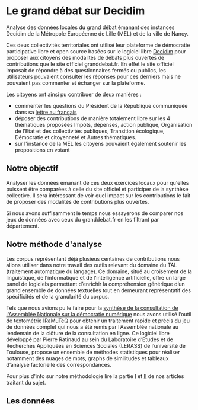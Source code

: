 # Le grand débat sur Decidim
Analyse des données locales du grand débat émanant des instances Decidim de la Métropole Européenne de Lille (MEL) et de la ville de Nancy.

Ces deux collectivités territoriales ont utilisé leur plateforme de démocratie participative libre et open source basées sur le logiciel libre [Decidim](https://decidim.org) pour proposer aux citoyens des modalités de débats plus ouvertes de contributions que le site officiel granddebat.fr. En effet le site officiel imposait de répondre à des questionnaires fermés ou publics, les utilisateurs pouvaient consulter les réponses pour ces derniers mais ne pouvaient pas commenter et échanger sur la plateforme.

Les citoyens ont ainsi pu contribuer de deux manières : 

- commenter les  questions du Président de la République communiquée dans sa [lettre au français](https://www.elysee.fr/emmanuel-macron/2019/01/13/lettre-aux-francais)
- déposer des contributions de manière totalement libre sur les 4 thématiques proposées Impôts, dépenses, action publique, Organisation de l’Etat et des collectivités publiques, Transition écologique, Démocratie et citoyenneté et Autres thématiques.
- sur l'instance de la MEL les citoyens pouvaient également soutenir les propositions en votant

## Notre objectif
Analyser les données émanant de ces deux exercices locaux pour qu'elles puissent être comparées à celle du site officiel et participer de la synthèse collective. Il sera intéressant de voir quel impact sur les contributions le fait de proposer des modalités de contributions plus ouvertes.

Si nous avons suffisamment le temps nous essayerons de comparer nos jeux de données avec ceux du granddebat.fr en les filtrant par département.

## Notre méthode d'analyse
Les corpus représentant déjà plusieus centaines de contributions nous allons utiliser dans notre travail des outils relevant du domaine du TAL (traitement automatique du langage). Ce domaine, situé au croisement de la linguistique, de l’informatique et de l’intelligence artificielle, offre un large panel de logiciels permettant d’enrichir la compréhension générique d’un grand ensemble de données textuelles tout en demeurant représentatif des spécificités et de la granularité du corpus. 

Tels que nous avions pu le faire pour la [synthèse de la consultation de l'Assemblée Nationale sur la démocratie numérique](http://www2.assemblee-nationale.fr/static/reforme-an/democratie/Rapport-democratie-2017-11-22.pdf) nous avons utilisé l’outil de textométrie [IRaMuTeQ](http://iramuteq.org/) pour obtenir un traitement rapide et précis du jeu de données complet qui nous a été remis par l’Assemblée nationale au lendemain de la clôture de la consultation en ligne. Ce logiciel libre développé par Pierre Ratinaud au sein du Laboratoire d’Etudes et de Recherches Appliquées en Sciences Sociales (LERASS) de l’université de Toulouse, propose un ensemble de méthodes statistiques pour réaliser notamment des nuages de mots, graphs de similitudes et tableaux d’analyse factorielle des correspondances. 

Pour plus d'info sur notre méthodologie lire la partie [I](https://medium.com/open-source-politics/pour-une-lecture-repens%C3%A9e-des-concertations-gr%C3%A2ce-au-traitement-automatique-des-langues-8d73977b0112?source=collection_home---4------0---------------------) et [II](https://medium.com/open-source-politics/les-innovations-m%C3%A9thodologiques-utilis%C3%A9es-par-osp-pour-lanalyse-des-discours-23a4165fbcfc?source=collection_home---4------1---------------------) de nos articles traitant du sujet.

## Les données

